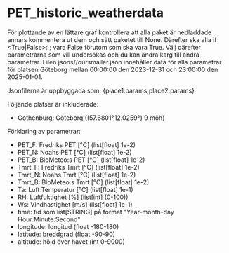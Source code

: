 # PET_historic_weatherdata
För plottande av en lättare graf kontrollera att alla paket är nedladdade annars kommentera ut dem och sätt paketet till None. 
Därefter ska alla if <True|False>: <something>; vara False förutom <whattoplot> som ska vara True.
Välj därefter parametrarna som vill undersökas och du kan ändra karg till andra parametrar.
Filen jsons//oursmaller.json innehåller data för alla parametrar för platsen Göteborg mellan 00:00:00 den 2023-12-31 och 23:00:00 den 2025-01-01.

Jsonfilerna är uppbyggada som: {place1:params,place2:params}

Följande platser är inkluderade: 
- Gothenburg: Göteborg ((57.6801°,12.0259°) 9 möh)

Förklaring av parametrar: 
- PET_F: Fredriks PET     [°C] (list[float] 1e-2) 
- PET_N: Noahs PET        [°C] (list[float] 1e-2) 
- PET_B: BioMeteo:s PET   [°C] (list[float] 1e-2) 
- Tmrt_F: Fredriks Tmrt   [°C] (list[float] 1e-2) 
- Tmrt_N: Noahs Tmrt      [°C] (list[float] 1e-2) 
- Tmrt_B: BioMeteo:s Tmrt [°C] (list[float] 1e-2) 
- Ta: Luft Temperatur [°C] (list[float] 1e-1) 
- RH: Luftfuktighet [%]    (list[int] (0-100))
- Ws: Vindhastighet [m/s]  (list[float] 1e-1) 
- time: tid som list[STRING] på format "Year-month-day Hour:Minute:Second" 
- longitude: longitud (float -180-180) 
- latitude: breddgrad (float -90-90) 
- altitude: höjd över havet (int 0-9000) 
